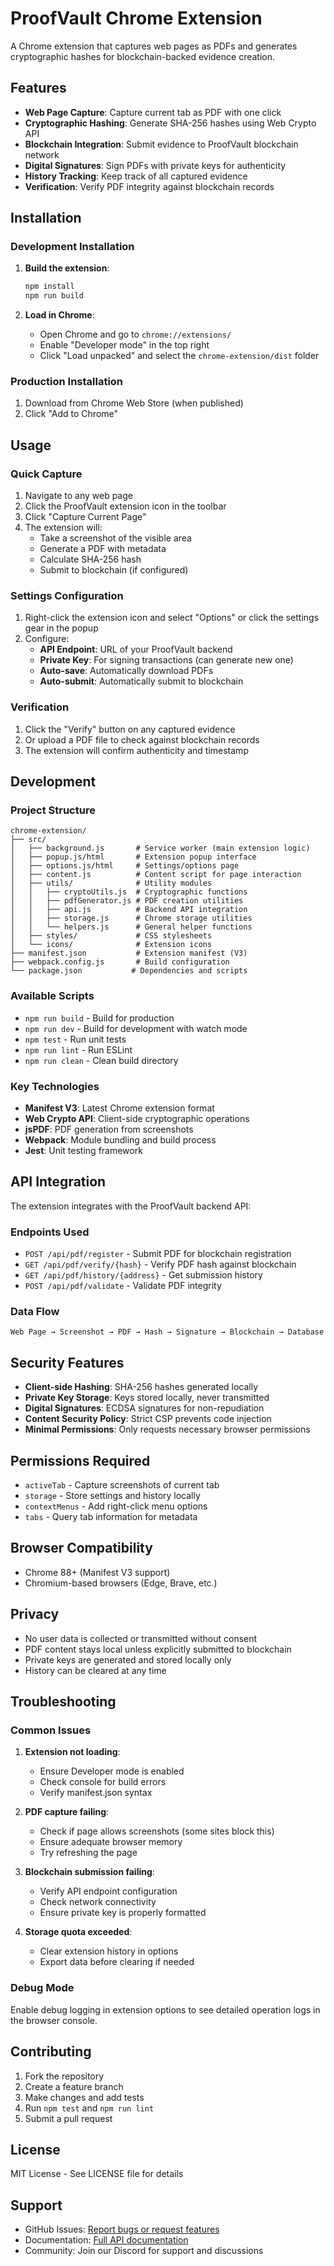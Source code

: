 # ProofVault Chrome Extension

A Chrome extension that captures web pages as PDFs and generates cryptographic hashes for blockchain-backed evidence creation.

## Features

- **Web Page Capture**: Capture current tab as PDF with one click
- **Cryptographic Hashing**: Generate SHA-256 hashes using Web Crypto API
- **Blockchain Integration**: Submit evidence to ProofVault blockchain network
- **Digital Signatures**: Sign PDFs with private keys for authenticity
- **History Tracking**: Keep track of all captured evidence
- **Verification**: Verify PDF integrity against blockchain records

## Installation

### Development Installation

1. **Build the extension**:
   ```bash
   npm install
   npm run build
   ```

2. **Load in Chrome**:
   - Open Chrome and go to `chrome://extensions/`
   - Enable "Developer mode" in the top right
   - Click "Load unpacked" and select the `chrome-extension/dist` folder

### Production Installation

1. Download from Chrome Web Store (when published)
2. Click "Add to Chrome"

## Usage

### Quick Capture

1. Navigate to any web page
2. Click the ProofVault extension icon in the toolbar
3. Click "Capture Current Page"
4. The extension will:
   - Take a screenshot of the visible area
   - Generate a PDF with metadata
   - Calculate SHA-256 hash
   - Submit to blockchain (if configured)

### Settings Configuration

1. Right-click the extension icon and select "Options" or click the settings gear in the popup
2. Configure:
   - **API Endpoint**: URL of your ProofVault backend
   - **Private Key**: For signing transactions (can generate new one)
   - **Auto-save**: Automatically download PDFs
   - **Auto-submit**: Automatically submit to blockchain

### Verification

1. Click the "Verify" button on any captured evidence
2. Or upload a PDF file to check against blockchain records
3. The extension will confirm authenticity and timestamp

## Development

### Project Structure

```
chrome-extension/
├── src/
│   ├── background.js       # Service worker (main extension logic)
│   ├── popup.js/html       # Extension popup interface
│   ├── options.js/html     # Settings/options page
│   ├── content.js          # Content script for page interaction
│   ├── utils/              # Utility modules
│   │   ├── cryptoUtils.js  # Cryptographic functions
│   │   ├── pdfGenerator.js # PDF creation utilities
│   │   ├── api.js          # Backend API integration
│   │   ├── storage.js      # Chrome storage utilities
│   │   └── helpers.js      # General helper functions
│   ├── styles/             # CSS stylesheets
│   └── icons/              # Extension icons
├── manifest.json           # Extension manifest (V3)
├── webpack.config.js       # Build configuration
└── package.json           # Dependencies and scripts
```

### Available Scripts

- `npm run build` - Build for production
- `npm run dev` - Build for development with watch mode
- `npm test` - Run unit tests
- `npm run lint` - Run ESLint
- `npm run clean` - Clean build directory

### Key Technologies

- **Manifest V3**: Latest Chrome extension format
- **Web Crypto API**: Client-side cryptographic operations
- **jsPDF**: PDF generation from screenshots
- **Webpack**: Module bundling and build process
- **Jest**: Unit testing framework

## API Integration

The extension integrates with the ProofVault backend API:

### Endpoints Used

- `POST /api/pdf/register` - Submit PDF for blockchain registration
- `GET /api/pdf/verify/{hash}` - Verify PDF hash against blockchain
- `GET /api/pdf/history/{address}` - Get submission history
- `POST /api/pdf/validate` - Validate PDF integrity

### Data Flow

```
Web Page → Screenshot → PDF → Hash → Signature → Blockchain → Database
```

## Security Features

- **Client-side Hashing**: SHA-256 hashes generated locally
- **Private Key Storage**: Keys stored locally, never transmitted
- **Digital Signatures**: ECDSA signatures for non-repudiation
- **Content Security Policy**: Strict CSP prevents code injection
- **Minimal Permissions**: Only requests necessary browser permissions

## Permissions Required

- `activeTab` - Capture screenshots of current tab
- `storage` - Store settings and history locally
- `contextMenus` - Add right-click menu options
- `tabs` - Query tab information for metadata

## Browser Compatibility

- Chrome 88+ (Manifest V3 support)
- Chromium-based browsers (Edge, Brave, etc.)

## Privacy

- No user data is collected or transmitted without consent
- PDF content stays local unless explicitly submitted to blockchain
- Private keys are generated and stored locally only
- History can be cleared at any time

## Troubleshooting

### Common Issues

1. **Extension not loading**:
   - Ensure Developer mode is enabled
   - Check console for build errors
   - Verify manifest.json syntax

2. **PDF capture failing**:
   - Check if page allows screenshots (some sites block this)
   - Ensure adequate browser memory
   - Try refreshing the page

3. **Blockchain submission failing**:
   - Verify API endpoint configuration
   - Check network connectivity
   - Ensure private key is properly formatted

4. **Storage quota exceeded**:
   - Clear extension history in options
   - Export data before clearing if needed

### Debug Mode

Enable debug logging in extension options to see detailed operation logs in the browser console.

## Contributing

1. Fork the repository
2. Create a feature branch
3. Make changes and add tests
4. Run `npm test` and `npm run lint`
5. Submit a pull request

## License

MIT License - See LICENSE file for details

## Support

- GitHub Issues: [Report bugs or request features](https://github.com/evidenceonline/ProofVault/issues)
- Documentation: [Full API documentation](../README.md)
- Community: Join our Discord for support and discussions